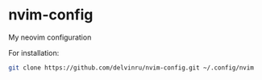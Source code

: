 # nvim-config
My neovim configuration

For installation:

```bash
git clone https://github.com/delvinru/nvim-config.git ~/.config/nvim
```
